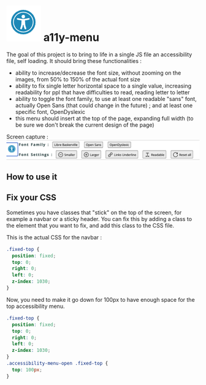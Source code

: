 # ![a11y icon](https://github.com/gautiermichelin/a11y/blob/main/a11y_icon.png?raw=true) a11y-menu

The goal of this project is to bring to life in a single JS file an accessibility file, self loading.
It should bring these functionalities :
- ability to increase/decrease the font size, without zooming on the images, from 50% to 150% of the actual font size
- ability to fix single letter horizontal space to a single value, increasing readability for ppl that have difficulties to read, reading letter to letter
- ability to toggle the font family, to use at least one readable "sans" font, actually Open Sans (that could change in the future) ; and at least one specific font, OpenDyslexic
- this menu should insert at the top of the page, expanding full width (to be sure we don't break the current design of the page)

Screen capture : 
![screen capture of the accessibility menu](https://github.com/gautiermichelin/a11y/blob/main/menu_sample.png?raw=true) 

## How to use it

## Fix your CSS

Sometimes you have classes that "stick" on the top of the screen, for example a navbar or a sticky header.
You can fix this by adding a class to the element that you want to fix, and add this class to the CSS file.

This is the actual CSS for the navbar :
```css
.fixed-top {
  position: fixed;
  top: 0;
  right: 0;
  left: 0;
  z-index: 1030;
}
```
Now, you need to make it go down for 100px to have enough space for the top accessibility menu.

```css
.fixed-top {
  position: fixed;
  top: 0;
  right: 0;
  left: 0;
  z-index: 1030;
}
.accessibility-menu-open .fixed-top {
  top: 100px;
}
``` 


